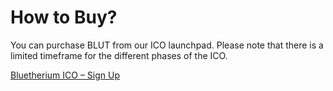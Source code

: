 # How to Buy?

You can purchase BLUT from our ICO launchpad. Please note that there is a limited timeframe for the different phases of the ICO.

[Bluetherium ICO – Sign Up](http://ico.bluetherium.org/register)
